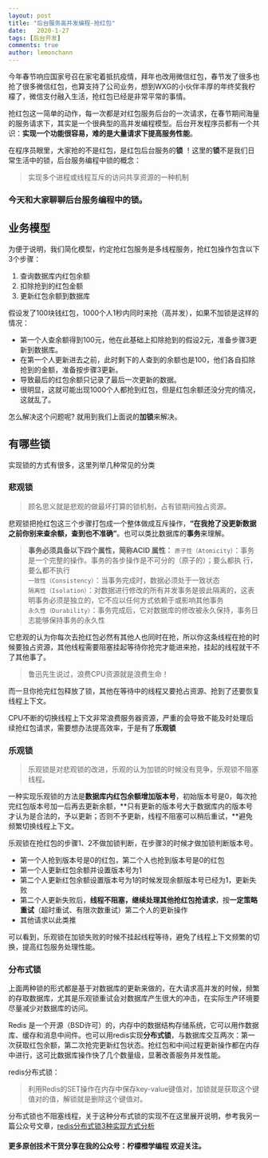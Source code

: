 ```yaml
---
layout: post
title: "后台服务高并发编程-抢红包"
date:   2020-1-27
tags: [后台开发]
comments: true
author: lemonchann
---
```


今年春节响应国家号召在家宅着抵抗疫情，拜年也改用微信红包，春节发了很多也抢了很多微信红包，也算支持了公司业务，想到WXG的小伙伴丰厚的年终奖我柠檬了，微信支付融入生活，抢红包已经是非常平常的事情。

抢红包这一简单的动作，每一次都是对红包服务后台的一次请求，在春节期间海量的服务请求下，其实是一个很典型的高并发编程模型。后台开发程序员都有一个共识：**实现一个功能很容易，难的是大量请求下提高服务性能**。

在程序员眼里，大家抢的不是红包，是红包后台服务的**锁** ！这里的**锁**不是我们日常生活中的锁，后台服务编程中锁的概念：

> 实现多个进程或线程互斥的访问共享资源的一种机制

### 今天和大家聊聊后台服务编程中的锁。

## 业务模型

为便于说明，我们简化模型，约定抢红包服务是多线程服务，抢红包操作包含以下3个步骤：

1. 查询数据库内红包余额
2. 扣除抢到的红包金额
3. 更新红包余额到数据库

假设发了100块钱红包，1000个人1秒内同时来抢（高并发），如果不加锁是这样的情况：

- 第一个人查余额得到100元，他在此基础上扣除抢到的假设2元，准备步骤3更新到数据库。
- 在第一个人更新进去之前，此时剩下的人查到的余额也是100，他们各自扣除抢到的金额，准备按步骤3更新。
- 导致最后的红包余额只记录了最后一次更新的数据。
- 很明显，这就可能出现1000个人都抢到红包，但是红包余额还没分完的情况，这就乱了。

怎么解决这个问题呢? 就用到我们上面说的**加锁**来解决。



## 有哪些锁

实现锁的方式有很多，这里列举几种常见的分类

### 悲观锁

>  顾名思义就是悲观的做最坏打算的锁机制，占有锁期间独占资源。

悲观锁把抢红包这三个步骤打包成一个整体做成互斥操作，**“在我抢了没更新数据之前你别来查余额，查到也不准确”**。也可以类比数据库的**事务**来理解。

> **事务必须具备以下四个属性，简称ACID 属性：**
> `原子性（Atomicity）`：事务是一个完整的操作。事务的各步操作是不可分的（原子的）；要么都执 行，要么都不执行   
> `一致性（Consistency）`：当事务完成时，数据必须处于一致状态   
> `隔离性（Isolation）`：对数据进行修改的所有并发事务是彼此隔离的，这表明事务必须是独立的，它不应以任何方式依赖于或影响其他事务   
> `永久性（Durability）`：事务完成后，它对数据库的修改被永久保持，事务日志能够保持事务的永久性    

它悲观的认为你每次去抢红包必然有其他人也同时在抢，所以你这条线程在抢的时候要独占资源，其他线程需要阻塞挂起等待你抢完才能进来抢，挂起的线程就干不了其他事了。

> 鲁迅先生说过，浪费CPU资源就是浪费生命！

而一旦你抢完红包释放了锁，其他在等待中的线程又要抢占资源、抢到了还要恢复线程上下文。

CPU不断的切换线程上下文非常浪费服务器资源，严重的会导致不能及时处理后续抢红包请求，需要想办法提高效率，于是有了**乐观锁**

### 乐观锁

> 乐观锁是对悲观锁的改进，乐观的认为加锁的时候没有竞争，乐观锁不阻塞线程。

一种实现乐观锁的方法是**数据库内红包余额增加版本号**，初始版本号是0，每次抢完红包版本号加一后再去更新余额，**只有更新的版本号大于数据库内的版本号才认为是合法的，予以更新；否则不予更新，线程不阻塞可以稍后重试，**避免频繁切换线程上下文。

乐观锁在抢红包的步骤1、2不做加锁判断，在步骤3的时候才做加锁判断版本号。

- 第一个人抢到版本号是0的红包，第二个人也抢到版本号是0的红包
- 第一个人更新红包余额并设置版本号为1
- 第二个人更新红包余额设置版本号为1的时候发现余额版本号已经为1，更新失败
- 第二个人更新失败后，**线程不阻塞，继续处理其他抢红包抢请求**，按**一定策略重试**（超时重试、有限次数重试）第二个人的更新操作
- 其他请求以此类推

可以看到，乐观锁在加锁失败的时候不挂起线程等待，避免了线程上下文频繁的切换，提高红包服务处理性能。

### 分布式锁

上面两种锁的形式都是基于对数据库的更新来做的，在大请求高并发的时候，频繁的存取数据库，尤其是乐观锁重试会对数据库产生很大的冲击，在实际生产环境要尽量减少对数据库的访问。

Redis 是一个开源（BSD许可）的，内存中的数据结构存储系统，它可以用作数据库、缓存和消息中间件。也可以用redis实现**分布式锁**，与数据库交互两次：第一次获取红包余额，第二次抢完更新红包状态。抢红包和中间过程更新操作都在内存中进行，这可比数据库操作快了几个数量级，显著改善服务并发性能。

redis分布式锁：

> 利用Redis的SET操作在内存中保存key-value键值对，加锁就是获取这个键值对的值，解锁就是删除这个键值对。

分布式锁也不阻塞线程，关于这种分布式锁的实现不在这里展开说明，参考我另一篇公众号文章，[redis分布式锁3种实现方式分析](1)

#### 更多原创技术干货分享在我的公众号：柠檬橙学编程 欢迎关注。 

